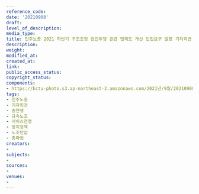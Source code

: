 ```yaml
---
reference_code: 
date: '20210908'
draft: 
level_of_description: 
media_type: 
title: 민주노총 2021 하반기 구조조정 현안투쟁 관련 법제도 개선 입법요구 발표 기자회견
description: 
weight: 
modified_at: 
created_at: 
link: 
public_access_status: 
copyright_status: 
components:
- https://kctu-photo.s3.ap-northeast-2.amazonaws.com/2021년/9월/20210908-민주노총+2021+하반기+구조조정+현안투쟁+관련+법제도+개선+입법요구+발표+기자회견_민주노총_기자회견_총연맹_금속노조_서비스연맹_정치정책_노조탄압_총파업/_R6X0028.jpg
tags:
- 민주노총
- 기자회견
- 총연맹
- 금속노조
- 서비스연맹
- 정치정책
- 노조탄압
- 총파업
creators:
- 
subjects:
- 
sources:
- 
venues:
- 
---
```

